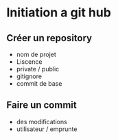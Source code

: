 # Initiation a git hub
## Créer un repository
- nom de projet
- Liscence
- private / public
- gitignore
- commit de base

## Faire un commit
- des modifications
- utilisateur / emprunte
